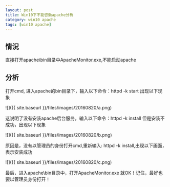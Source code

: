 ```yaml
---
layout: post
title: Win10下不能啓動apache分析 
category: win10 apache 
tags: [win10 apache]
---
```


## 情況  

直接打开apache\bin目录中ApacheMonitor.exe,不能启动apache  

## 分析  

打开cmd, 进入apache的bin目录下，输入以下命令：httpd -k start 出现以下现象 

![]({{ site.baseurl }}/files/images/20160820/a.png)   


这说明了没有安装apache后台服务，输入以下命令：httpd -k install 但是安装不成功，出现以下现象 

![]({{ site.baseurl }}/files/images/20160820/b.png)  


原因是，没有以管理员的身份打开cmd,重新输入: httpd -k install,出现以下画面，表示安装成功  

![]({{ site.baseurl }}/files/images/20160820/c.png)  

最后，进入apache\bin目录中，打开ApacheMonitor.exe 就OK！记住，最好也要以管理员身份打开！  
